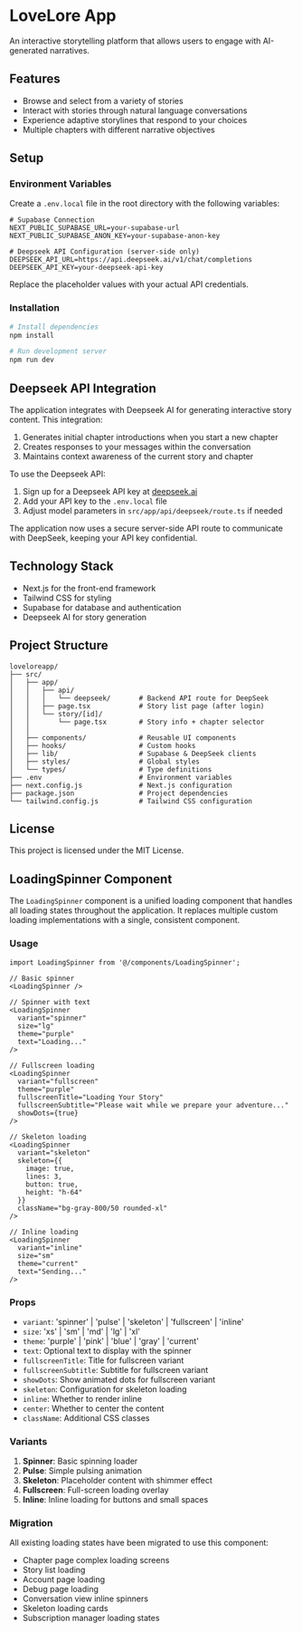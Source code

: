 # LoveLore App

An interactive storytelling platform that allows users to engage with AI-generated narratives.

## Features

- Browse and select from a variety of stories
- Interact with stories through natural language conversations
- Experience adaptive storylines that respond to your choices
- Multiple chapters with different narrative objectives

## Setup

### Environment Variables

Create a `.env.local` file in the root directory with the following variables:

```env
# Supabase Connection
NEXT_PUBLIC_SUPABASE_URL=your-supabase-url
NEXT_PUBLIC_SUPABASE_ANON_KEY=your-supabase-anon-key

# Deepseek API Configuration (server-side only)
DEEPSEEK_API_URL=https://api.deepseek.ai/v1/chat/completions
DEEPSEEK_API_KEY=your-deepseek-api-key
```

Replace the placeholder values with your actual API credentials.

### Installation

```bash
# Install dependencies
npm install

# Run development server
npm run dev
```

## Deepseek API Integration

The application integrates with Deepseek AI for generating interactive story content. This integration:

1. Generates initial chapter introductions when you start a new chapter
2. Creates responses to your messages within the conversation
3. Maintains context awareness of the current story and chapter

To use the Deepseek API:

1. Sign up for a Deepseek API key at [deepseek.ai](https://deepseek.ai)
2. Add your API key to the `.env.local` file
3. Adjust model parameters in `src/app/api/deepseek/route.ts` if needed

The application now uses a secure server-side API route to communicate with DeepSeek, keeping your API key confidential.

## Technology Stack

- Next.js for the front-end framework
- Tailwind CSS for styling
- Supabase for database and authentication
- Deepseek AI for story generation

## Project Structure

```
loveloreapp/
├── src/
│   ├── app/
│   │   ├── api/
│   │   │   └── deepseek/       # Backend API route for DeepSeek
│   │   ├── page.tsx            # Story list page (after login)
│   │   └── story/[id]/
│   │       └── page.tsx        # Story info + chapter selector
│   │   
│   ├── components/             # Reusable UI components
│   ├── hooks/                  # Custom hooks
│   ├── lib/                    # Supabase & DeepSeek clients
│   ├── styles/                 # Global styles
│   └── types/                  # Type definitions
├── .env                        # Environment variables
├── next.config.js              # Next.js configuration
├── package.json                # Project dependencies
└── tailwind.config.js          # Tailwind CSS configuration
```

## License

This project is licensed under the MIT License.

## LoadingSpinner Component

The `LoadingSpinner` component is a unified loading component that handles all loading states throughout the application. It replaces multiple custom loading implementations with a single, consistent component.

### Usage

```tsx
import LoadingSpinner from '@/components/LoadingSpinner';

// Basic spinner
<LoadingSpinner />

// Spinner with text
<LoadingSpinner 
  variant="spinner" 
  size="lg" 
  theme="purple" 
  text="Loading..." 
/>

// Fullscreen loading
<LoadingSpinner
  variant="fullscreen"
  theme="purple"
  fullscreenTitle="Loading Your Story"
  fullscreenSubtitle="Please wait while we prepare your adventure..."
  showDots={true}
/>

// Skeleton loading
<LoadingSpinner
  variant="skeleton"
  skeleton={{
    image: true,
    lines: 3,
    button: true,
    height: "h-64"
  }}
  className="bg-gray-800/50 rounded-xl"
/>

// Inline loading
<LoadingSpinner
  variant="inline"
  size="sm"
  theme="current"
  text="Sending..."
/>
```

### Props

- `variant`: 'spinner' | 'pulse' | 'skeleton' | 'fullscreen' | 'inline'
- `size`: 'xs' | 'sm' | 'md' | 'lg' | 'xl'
- `theme`: 'purple' | 'pink' | 'blue' | 'gray' | 'current'
- `text`: Optional text to display with the spinner
- `fullscreenTitle`: Title for fullscreen variant
- `fullscreenSubtitle`: Subtitle for fullscreen variant
- `showDots`: Show animated dots for fullscreen variant
- `skeleton`: Configuration for skeleton loading
- `inline`: Whether to render inline
- `center`: Whether to center the content
- `className`: Additional CSS classes

### Variants

1. **Spinner**: Basic spinning loader
2. **Pulse**: Simple pulsing animation
3. **Skeleton**: Placeholder content with shimmer effect
4. **Fullscreen**: Full-screen loading overlay
5. **Inline**: Inline loading for buttons and small spaces

### Migration

All existing loading states have been migrated to use this component:
- Chapter page complex loading screens
- Story list loading
- Account page loading
- Debug page loading
- Conversation view inline spinners
- Skeleton loading cards
- Subscription manager loading states 